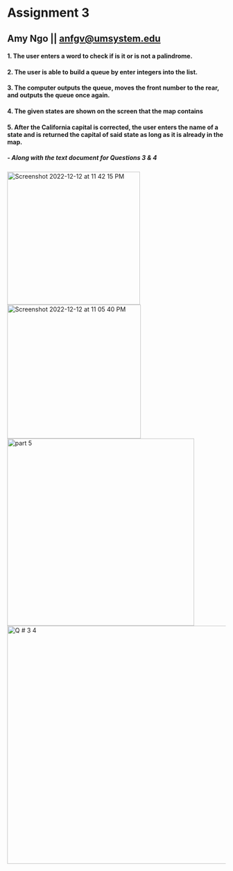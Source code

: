 # Assignment 3
## Amy Ngo || anfgv@umsystem.edu

#### 1. The user enters a word to check if is it or is not a palindrome.
#### 2. The user is able to build a queue by enter integers into the list.
#### 3. The computer outputs the queue, moves the front number to the rear, and outputs the queue once again.
#### 4. The given states are shown on the screen that the map contains
#### 5. After the California capital is corrected, the user enters the name of a state and is returned the capital of said state as long as it is already in the map.

##### - Along with the text document for Questions 3 & 4

<img width="306" alt="Screenshot 2022-12-12 at 11 42 15 PM" src="https://user-images.githubusercontent.com/90883456/207237167-a98f9d86-e091-428b-9c4e-4b3a113c5437.png"> <img width="308" alt="Screenshot 2022-12-12 at 11 05 40 PM" src="https://user-images.githubusercontent.com/90883456/207237179-d4c6f14e-04f7-442d-9084-0a78711e6a72.png"> <img width="431" alt="part 5" src="https://user-images.githubusercontent.com/90883456/207237187-c4bc2b36-a0f6-4aca-b0fe-07356db171a6.png">
<img width="548" alt="Q # 3   4" src="https://user-images.githubusercontent.com/90883456/207243499-4eb6fad4-2d88-49fb-90bd-a9a49ea90971.png">

